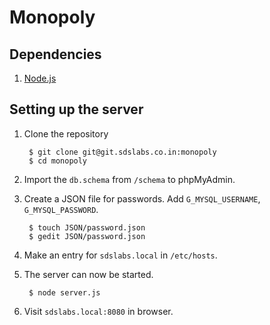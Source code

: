 # **Monopoly**

Dependencies
---

1. [Node.js](https://github.com/joyent/node)

Setting up the server
---

1. Clone the repository

        $ git clone git@git.sdslabs.co.in:monopoly
        $ cd monopoly

2. Import the `db.schema` from `/schema` to phpMyAdmin.
       
3. Create a JSON file for passwords. Add `G_MYSQL_USERNAME`, `G_MYSQL_PASSWORD`.

        $ touch JSON/password.json
        $ gedit JSON/password.json

4. Make an entry for `sdslabs.local` in `/etc/hosts`.

4. The server can now be started.

        $ node server.js

5. Visit `sdslabs.local:8080` in browser.
